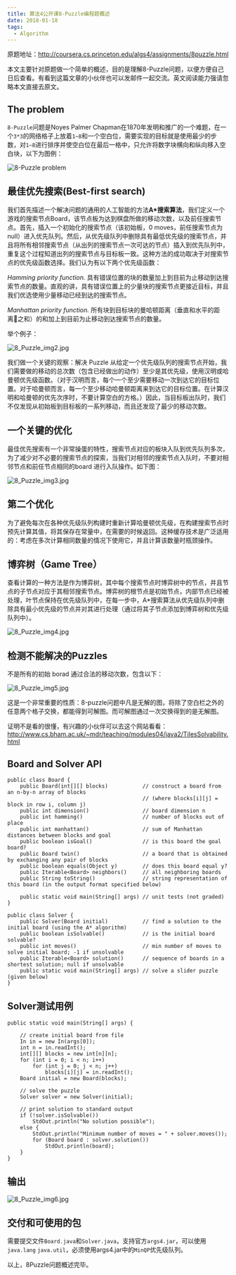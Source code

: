 ```yaml
---
title: 算法4公开课8-Puzzle编程题概述
date: 2018-01-18
tags:
  - Algorithm
---
```


原题地址：http://coursera.cs.princeton.edu/algs4/assignments/8puzzle.html


本文主要针对原题做一个简单的概述，目的是理解8-Puzzle问题，以便方便自己日后查看。有看到这篇文章的小伙伴也可以发邮件一起交流。英文阅读能力强请忽略本文直接去原文。


## The problem


`8-Puzzle`问题是Noyes Palmer Chapman在1870年发明和推广的一个难题，在一个`3*3`的网络格子上放着`1~8`和一个空白位，需要实现的目标就是使用最少的步数，对`1~8`进行排序并使空白位在最后一格中，只允许将数字块横向和纵向移入空白块，以下为图例：


<!-- more -->


![8-Puzzle problem](http://peierlong-blog.oss-cn-hongkong.aliyuncs.com/006tNc79ly1fnkssf10hjj30ww05mgm3.jpg)


## 最佳优先搜索(Best-first search)


我们首先描述一个解决问题的通用的人工智能的方法**A*搜索算法**，我们定义一个游戏的搜索节点Board，该节点板为达到棋盘所做的移动次数，以及前任搜索节点。首先，插入一个初始化的搜索节点（该初始板，0 moves，前任搜索节点为 null）进入优先队列。然后，从优先级队列中删除具有最低优先级的搜索节点，并且将所有相邻搜索节点（从出列的搜索节点一次可达的节点）插入到优先队列中，重复这个过程知道出列的搜索节点与目标板一致。这种方法的成功取决于对搜索节点的优先级函数选择。我们认为有以下两个优先级函数：


*Hamming priority function.* 具有错误位置的块的数量加上到目前为止移动到达搜索节点的数量。直观的讲，具有错误位置上的少量块的搜索节点更接近目标，并且我们优选使用少量移动已经到达的搜索节点。

*Manhattan priority function.* 所有块到目标块的曼哈顿距离（垂直和水平的距离之和）的和加上到目前为止移动到达搜索节点的数量。


举个例子：


![8_Puzzle_img2.jpg](http://peierlong-blog.oss-cn-hongkong.aliyuncs.com/8_Puzzle_img2.jpg)


我们做一个关键的观察：解决 Puzzle 从给定一个优先级队列的搜索节点开始，我们需要做的移动的总次数（包含已经做出的动作）至少是其优先级，使用汉明或哈曼顿优先级函数。（对于汉明而言，每个一个至少需要移动一次到达它的目标位置。对于哈曼顿而言，每一个至少移动哈曼顿距离来到达它的目标位置。在计算汉明和哈曼顿的优先次序时，不要计算空白的方格。）因此，当目标板出队时，我们不仅发现从初始板到目标板的一系列移动，而且还发现了最少的移动次数。


## 一个关键的优化


最佳优先搜索有一个非常操蛋的特性，搜索节点对应的板块入队到优先队列多次，为了减少对不必要的搜索节点的探索，当我们对相邻的搜索节点入队时，不要对相邻节点和前任节点相同的board 进行入队操作。如下图：


![8_Puzzle_img3.jpg](http://peierlong-blog.oss-cn-hongkong.aliyuncs.com/8_Puzzle_img3.jpg)


## 第二个优化


为了避免每次在各种优先级队列构建时重新计算哈曼顿优先级，在构建搜索节点时预先计算其值，将其保存在常量中，在需要的时候返回。这种缓存技术是广泛适用的：考虑在多次计算相同数量的情况下使用它，并且计算该数量时瓶颈操作。


## 博弈树（Game Tree）


查看计算的一种方法是作为博弈树，其中每个搜索节点时博弈树中的节点，并且节点的子节点对应于其相邻搜索节点。博弈树的根节点是初始节点，内部节点已经被处理，叶节点保持在优先级队列中，在每一步中，A*搜索算法从优先级队列中删除具有最小优先级的节点并对其进行处理（通过将其子节点添加到博弈树和优先级队列中）。


![8_Puzzle_img4.jpg](http://peierlong-blog.oss-cn-hongkong.aliyuncs.com/8_Puzzle_img4.jpg)


## 检测不能解决的Puzzles


不是所有的初始 borad 通过合法的移动次数，包含以下：


![8_Puzzle_img5.jpg](http://peierlong-blog.oss-cn-hongkong.aliyuncs.com/8_Puzzle_img5.jpg)


这是一个非常重要的性质：8-puzzle问题中凡是无解的图，将除了空白栏之外的任意两个格子交换，都能得到可解图。而可解图通过一次交换得到的是无解图。

证明不是看的很懂，有兴趣的小伙伴可以去这个网站看看：http://www.cs.bham.ac.uk/~mdr/teaching/modules04/java2/TilesSolvability.html


## Board and Solver API


```
public class Board {
    public Board(int[][] blocks)           // construct a board from an n-by-n array of blocks
                                           // (where blocks[i][j] = block in row i, column j)
    public int dimension()                 // board dimension n
    public int hamming()                   // number of blocks out of place
    public int manhattan()                 // sum of Manhattan distances between blocks and goal
    public boolean isGoal()                // is this board the goal board?
    public Board twin()                    // a board that is obtained by exchanging any pair of blocks
    public boolean equals(Object y)        // does this board equal y?
    public Iterable<Board> neighbors()     // all neighboring boards
    public String toString()               // string representation of this board (in the output format specified below)

    public static void main(String[] args) // unit tests (not graded)
}
```


```
public class Solver {
    public Solver(Board initial)           // find a solution to the initial board (using the A* algorithm)
    public boolean isSolvable()            // is the initial board solvable?
    public int moves()                     // min number of moves to solve initial board; -1 if unsolvable
    public Iterable<Board> solution()      // sequence of boards in a shortest solution; null if unsolvable
    public static void main(String[] args) // solve a slider puzzle (given below)
}
```


## Solver测试用例


```
public static void main(String[] args) {

    // create initial board from file
    In in = new In(args[0]);
    int n = in.readInt();
    int[][] blocks = new int[n][n];
    for (int i = 0; i < n; i++)
        for (int j = 0; j < n; j++)
            blocks[i][j] = in.readInt();
    Board initial = new Board(blocks);

    // solve the puzzle
    Solver solver = new Solver(initial);

    // print solution to standard output
    if (!solver.isSolvable())
        StdOut.println("No solution possible");
    else {
        StdOut.println("Minimum number of moves = " + solver.moves());
        for (Board board : solver.solution())
            StdOut.println(board);
    }
}
```


##  输出


![8_Puzzle_img6.jpg](http://peierlong-blog.oss-cn-hongkong.aliyuncs.com/8_Puzzle_img6.jpg)


## 交付和可使用的包

需要提交文件`Board.java`和`Solver.java`，支持官方`args4.jar`，可以使用`java.lang` `java.util`，必须使用args4.jar中的`MinQP`优先级队列。



以上，8Puzzle问题概述完毕。
